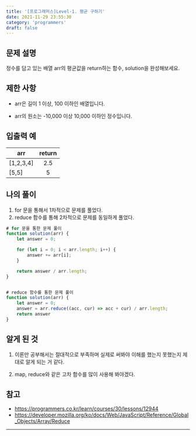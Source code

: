 ```yaml
---
title: '[프로그래머스]Level-1. 평균 구하기'
date: 2021-11-29 23:55:30
category: 'programmers'
draft: false
---
```


## 문제 설명

정수를 담고 있는 배열 arr의 평균값을 return하는 함수, solution을 완성해보세요.

## 제한 사항

- arr은 길이 1 이상, 100 이하인 배열입니다.

- arr의 원소는 -10,000 이상 10,000 이하인 정수입니다.

## 입출력 예

| arr       | return |
| --------- | :----: |
| [1,2,3,4] |  2.5   |
| [5,5]     |   5    |

## 나의 풀이

1. for 문을 통해서 1차적으로 문제를 풀었다.
2. reduce 함수를 통해 2차적으로 문제를 동일하게 풀었다.

```javascript
# for 문을 통한 문제 풀이
function solution(arr) {
    let answer = 0;

    for (let i = 0; i < arr.length; i++) {
        answer += arr[i];
    }

    return answer / arr.length;
}


# reduce 함수를 통한 문제 풀이
function solution(arr) {
    let answer = 0;
    answer = arr.reduce((acc, cur) => acc + cur) / arr.length;
    return answer
}

```

## 알게 된 것

1. 이론만 공부해서는 절대적으로 부족하며 실제로 써봐야 이해를 했는지 못했는지 제대로 알게 되는 거 같다.

2. map, reduce와 같은 고차 함수를 많이 사용해 봐야겠다.

## 참고

- <https://programmers.co.kr/learn/courses/30/lessons/12944>
- <https://developer.mozilla.org/ko/docs/Web/JavaScript/Reference/Global_Objects/Array/Reduce>

---
